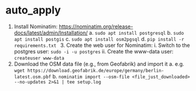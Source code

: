 # auto_apply

1. Install Nominatim: https://nominatim.org/release-docs/latest/admin/Installation/
    a. `sudo apt install postgresql`
    b. `sudo apt install postgis`
    c. `sudo apt install osm2pgsql`
    d. `pip install -r requirements.txt `
    3. Create the web user for Nominatim:
        i. Switch to the postgres user:
            `sudo -i -u postgres`
        ii. Create the www-data user:
            `createuser www-data`
2. Download the OSM data file (e.g., from Geofabrik) and import it
   a. e.g. `wget https://download.geofabrik.de/europe/germany/berlin-latest.osm.pbf`
   b. `nominatim import --osm-file <file_just_downloaded> --no-updates 2>&1 | tee setup.log `


